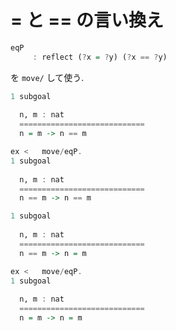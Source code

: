 # = と == の言い換え

```haskell
eqP
     : reflect (?x = ?y) (?x == ?y)
```

を `move/` して使う.

```haskell
1 subgoal
  
  n, m : nat
  ============================
  n = m -> n == m

ex <   move/eqP.
1 subgoal
  
  n, m : nat
  ============================
  n == m -> n == m
```

```haskell
1 subgoal
  
  n, m : nat
  ============================
  n == m -> n = m

ex <   move/eqP.
1 subgoal
  
  n, m : nat
  ============================
  n = m -> n = m
```
